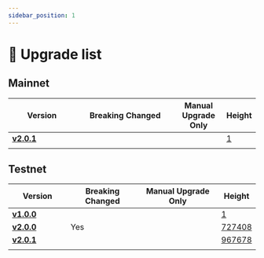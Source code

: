 ```yaml
---
sidebar_position: 1
---
```


# 📒 Upgrade list

## Mainnet

<table>
  <thead>
    <tr>
      <th width="121">Version</th>
      <th width="186">Breaking Changed</th>
      <th>Manual Upgrade Only</th>
      <th>Height</th>
    </tr>
  </thead>
  <tbody>
    <tr>
      <td>
        <a href="https://github.com/titantkx/titan/releases/tag/v2.0.1">
            <strong>v2.0.1</strong>
        </a>
      </td>
      <td></td>
      <td></td>
      <td>
        <a href="https://titan-explorer-light.titanlab.io/Titan/block/1">1</a>
      </td>
    </tr>
    <tr>
      <td></td>
      <td></td>
      <td></td>
      <td></td>
    </tr>
  </tbody>
</table>

## Testnet

<table>
  <thead>
    <tr>
      <th width="136">Version</th>
      <th width="175">Breaking Changed</th>
      <th width="205">Manual Upgrade Only</th>
      <th>Height</th>
    </tr>
  </thead>
  <tbody>
    <tr>
      <td>
        <a href="https://github.com/titantkx/titan/releases/tag/v1.0.0">
            <strong>v1.0.0</strong>
        </a>
      </td>
      <td></td>
      <td></td>
      <td>
        <a
          href="https://titan-testnet-explorer-light.titanlab.io/Titan%20Testnet/block/1">
            1
        </a>
      </td>
    </tr>
    <tr>
      <td>
        <a href="https://github.com/titantkx/titan/releases/tag/v2.0.0">
            <strong>v2.0.0</strong>
        </a>
      </td>
      <td>Yes</td>
      <td></td>
      <td>
        <a href="https://titan-testnet-explorer-light.titanlab.io/Titan%20Testnet/block/727408">
            727408
        </a>
      </td>
    </tr>
    <tr>
      <td>
        <a href="https://github.com/titantkx/titan/releases/tag/v2.0.1">
            <strong>v2.0.1</strong>
        </a>
      </td>
      <td></td>
      <td></td>
      <td>
        <a href="https://titan-testnet-explorer-light.titanlab.io/Titan%20Testnet/block/967678">
            967678
        </a>
      </td>
    </tr>
    <tr>
      <td></td>
      <td></td>
      <td></td>
      <td></td>
    </tr>
  </tbody>
</table>
